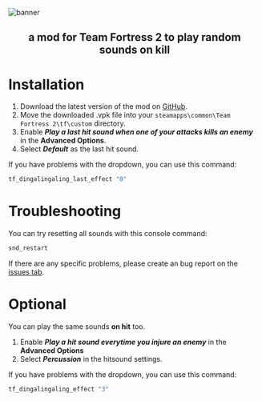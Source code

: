 <!-- TITLE -->
![banner](https://repository-images.githubusercontent.com/506568989/4796ff15-63af-4aed-aa8f-892696eb2328)
<h2 align="center">a mod for Team Fortress 2 to play random sounds on kill</h2>

# Installation
1. Download the latest version of the mod on [GitHub][download-link].
2. Move the downloaded .vpk file into your `steamapps\common\Team Fortress 2\tf\custom` directory.
3. Enable ***Play a last hit sound when one of your attacks kills an enemy*** in the **Advanced Options**.
4. Select ***Default*** as the last hit sound.

If you have problems with the dropdown, you can use this command:
```cpp
tf_dingalingaling_last_effect "0"
```
# Troubleshooting
You can try resetting all sounds with this console command:
```cpp
snd_restart
```
If there are any specific problems, please create an bug report on the [issues tab](https://github.com/BluestoneDE/random_killsounds/issues/new?template=bug_report.md).

# Optional
You can play the same sounds **on hit** too.
1. Enable ***Play a hit sound everytime you injure an enemy*** in the **Advanced Options**
2. Select ***Percussion*** in the hitsound settings.

If you have problems with the dropdown, you can use this command:
```cpp
tf_dingalingaling_effect "3"
```

<!-- LINKS -->
[download-link]: https://github.com/BluestoneDE/random_killsounds/releases/latest/download/210_random_killsounds.vpk
